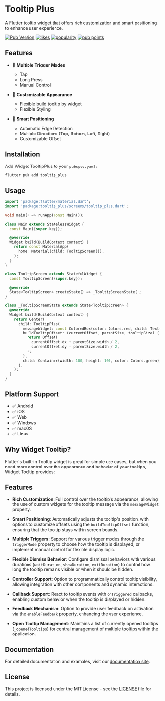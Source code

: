 # Tooltip Plus

A Flutter tooltip widget that offers rich customization and smart positioning to enhance user experience.


[![Pub Version](https://img.shields.io/pub/v/tooltip_plus?color=blue&logo=dart)](https://pub.dev/packages/tooltip_plus)
[![likes](https://img.shields.io/pub/likes/tooltip_plus)](https://pub.dev/packages/tooltip_plus/score)
[![popularity](https://img.shields.io/pub/popularity/tooltip_plus)](https://pub.dev/packages/tooltip_plus/score)
[![pub points](https://img.shields.io/pub/points/tooltip_plus)](https://pub.dev/packages/tooltip_plus/score)

## Features

- 🎯 **Multiple Trigger Modes**
    - Tap
    - Long Press
    - Manual Control

- 🎨 **Customizable Appearance**
    - Flexible build tooltip by widget
    - Flexible Styling

- 📍 **Smart Positioning**
    - Automatic Edge Detection
    - Multiple Directions (Top, Bottom, Left, Right)
    - Customizable Offset


## Installation

Add Widget TooltipPlus to your `pubspec.yaml`:

```bash
flutter pub add tooltip_plus
```

## Usage

```dart
import 'package:flutter/material.dart';
import 'package:tooltip_plus/screens/tooltip_plus.dart';

void main() => runApp(const Main());

class Main extends StatelessWidget {
  const Main({super.key});

  @override
  Widget build(BuildContext context) {
    return const MaterialApp(
      home: Material(child: TooltipScreen()),
    );
  }
}

class TooltipScreen extends StatefulWidget {
  const TooltipScreen({super.key});

  @override
  State<TooltipScreen> createState() => _TooltipScreenState();
}

class _TooltipScreenState extends State<TooltipScreen> {
  @override
  Widget build(BuildContext context) {
    return Center(
      child: TooltipPlus(
        messageWidget: const ColoredBox(color: Colors.red, child: Text('TooltipPlus')),
        buildTooltipOffset: (currentOffset, parentSize, tooltipSize) {
          return Offset(
            currentOffset.dx + parentSize.width / 2,
            currentOffset.dy - parentSize.width / 2,
          );
        },
        child: Container(width: 100, height: 100, color: Colors.green),
      ),
    );
  }
}

```

## Platform Support

- ✅ Android
- ✅ iOS
- ✅ Web
- ✅ Windows
- ✅ macOS
- ✅ Linux


## Why Widget Tooltip?

Flutter's built-in Tooltip widget is great for simple use cases, but when you need more control over the appearance and behavior of your tooltips, Widget Tooltip provides:

## Features

- **Rich Customization**: Full control over the tooltip's appearance, allowing the use of custom widgets for the tooltip message via the `messageWidget` property.

- **Smart Positioning**: Automatically adjusts the tooltip's position, with options to customize offsets using the `buildTooltipOffset` function, ensuring that the tooltip stays within screen bounds.

- **Multiple Triggers**: Support for various trigger modes through the `triggerMode` property to choose how the tooltip is displayed, or implement manual control for flexible display logic.

- **Flexible Dismiss Behavior**: Configure dismissal behaviors with various durations (`waitDuration`, `showDuration`, `exitDuration`) to control how long the tooltip remains visible or when it should be hidden.

- **Controller Support**: Option to programmatically control tooltip visibility, allowing integration with other components and dynamic interactions.

- **Callback Support**: React to tooltip events with `onTriggered` callbacks, enabling custom behavior when the tooltip is displayed or hidden.

- **Feedback Mechanism**: Option to provide user feedback on activation via the `enableFeedback` property, enhancing the user experience.

- **Open Tooltip Management**: Maintains a list of currently opened tooltips (`_openedTooltips`) for central management of multiple tooltips within the application.


## Documentation

For detailed documentation and examples, visit our [documentation site](https://github.com/NamTranDinh/tooltip_plus).

## License

This project is licensed under the MIT License - see the [LICENSE](https://github.com/NamTranDinh/tooltip_plus/blob/main/LICENSE) file for details.